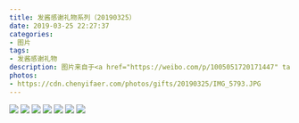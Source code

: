```yaml
---
title: 发酱感谢礼物系列（20190325）
date: 2019-03-25 22:27:37
categories:
- 图片
tags:
- 发酱感谢礼物
description: 图片来自于<a href="https://weibo.com/p/1005051720171447" target="_blank">quanmmmmm</a><br/> “谢谢追梦赤子心90世界，口红和鞋子都好好看，999色号很经典也推荐给大家。 看了你的信，你真是个成熟又坚强的女孩子，也有点小忧郁，也许这是成长的附带品吧。愿我们都能实现自己的梦想，期待在未来某一天遇见更好的彼此。”（ps：她说信就不发了。再ps：字和文笔都好）​​​
photos: 
- https://cdn.chenyifaer.com/photos/gifts/20190325/IMG_5793.JPG
---
```


![](https://cdn.chenyifaer.com/photos/gifts/20190325/IMG_5794.JPG)
![](https://cdn.chenyifaer.com/photos/gifts/20190325/IMG_5795.JPG)
![](https://cdn.chenyifaer.com/photos/gifts/20190325/IMG_5796.JPG)
![](https://cdn.chenyifaer.com/photos/gifts/20190325/IMG_5797.JPG)
![](https://cdn.chenyifaer.com/photos/gifts/20190325/IMG_5798.JPG)
![](https://cdn.chenyifaer.com/photos/gifts/20190325/IMG_5799.JPG)
![](https://cdn.chenyifaer.com/photos/gifts/20190325/IMG_5800.JPG)
